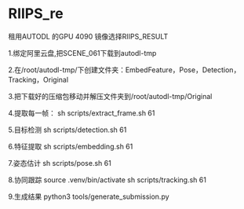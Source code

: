 # RIIPS_re
租用AUTODL 的GPU
4090 
镜像选择RIIPS_RESULT

1.绑定阿里云盘,把SCENE_061下载到autodl-tmp

2.在/root/autodl-tmp/下创建文件夹：EmbedFeature，Pose，Detection，Tracking，Original

3.把下载好的压缩包移动并解压文件夹到/root/autodl-tmp/Original

4.提取每一帧：
sh scripts/extract_frame.sh 61

5.目标检测
sh scripts/detection.sh 61

6.特征提取
sh scripts/embedding.sh 61

7.姿态估计
sh scripts/pose.sh 61

8.协同跟踪
source .venv/bin/activate
sh scripts/tracking.sh 61

9.生成结果
python3 tools/generate_submission.py
